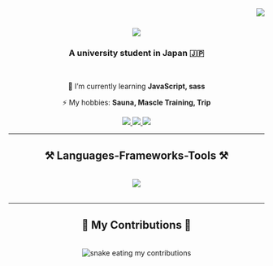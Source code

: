 <img align="right" src="https://visitor-badge.laobi.icu/badge?page_id=bbbyk105.bbbyk105" />

<h1 align="center">
    <img src="https://readme-typing-svg.herokuapp.com/?font=Righteous&size=35&center=true&vCenter=true&width=500&height=70&duration=4000&lines=Hi+There!+👋;+I'm+Byakko+Kondo!;" />
</h1>

<h3 align="center">A university student in Japan 🇯🇵 </h3>

<br/>

<div align="center">
 
 🔭 I’m currently learning **JavaScript, sass**
 
 ⚡ My hobbies: **Sauna, Mascle Training, Trip**

  </div>

<div align="center"> 
  <a href="mailto:bbbyk105@gmail.com">
    <img src="https://img.shields.io/badge/Gmail-333333?style=for-the-badge&logo=gmail&logoColor=red" />
  </a>
  <a href="#" target="_blank">
    <img src="https://img.shields.io/badge/LinkedIn-0077B5?style=for-the-badge&logo=linkedin&logoColor=white" target="_blank" />
  </a>
  <a href="#" target="_blank">
     <img src="https://img.shields.io/badge/Portfolio-FF5722?style=for-the-badge&logo=todoist&logoColor=white" target="_blank" /> <!-- sqlite, safari, google-chrome are other good icon options -->
  </a>
</div>

 <hr/>

 
<h2 align="center">⚒️ Languages-Frameworks-Tools ⚒️</h2>
<br/>
<div align="center">
  <a href="https://skillicons.dev">
    <img src="https://skillicons.dev/icons?i=html,css,js,react,ts,sass,git,github,vscode" />
  </a>
</div>

 <br/>
 <hr/>

 <div align="center">
  <h2>🐍 My Contributions 🐍</h2>
  <br>
  <img alt="snake eating my contributions" src="https://raw.githubusercontent.com/bbbyk105/bbbyk105/output/github-contribution-grid-snake.svg" />
  
  <br/><br/><br/>
</div>
 

 
 

        
    


<!---
bbbyk105/bbbyk105 is a ✨ special ✨ repository because its `README.md` (this file) appears on your GitHub profile.
You can click the Preview link to take a look at your changes.
--->
